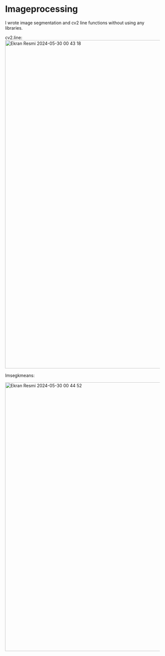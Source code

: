 # Imageprocessing
I wrote image segmentation and cv2 line functions without using any libraries.

cv2.line:
<img width="1065" alt="Ekran Resmi 2024-05-30 00 43 18" src="https://github.com/dilaraturkalp/Imageprocessing/assets/110172664/1835d1ab-c536-41ad-85e9-1c03a6333856">



Imsegkmeans:

<img width="872" alt="Ekran Resmi 2024-05-30 00 44 52" src="https://github.com/dilaraturkalp/Imageprocessing/assets/110172664/852c416a-f426-454a-9c65-1117becac526">



